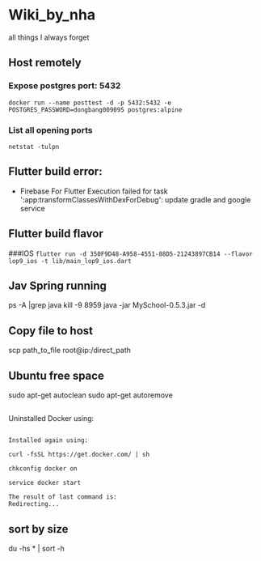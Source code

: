 # Wiki_by_nha
all things I always forget

## Host remotely
### Expose postgres port: 5432
```docker run --name posttest -d -p 5432:5432 -e POSTGRES_PASSWORD=dongbang009095 postgres:alpine```

### List all opening ports
```netstat -tulpn```

## Flutter build error:
- Firebase For Flutter Execution failed for task ':app:transformClassesWithDexForDebug': update gradle and google service

## Flutter build flavor
###IOS
```flutter run -d 350F9D48-A958-4551-88D5-21243897CB14 --flavor lop9_ios -t lib/main_lop9_ios.dart ```


## Jav Spring running
ps -A |grep java
kill -9 8959
java -jar MySchool-0.5.3.jar -d

## Copy file to host
scp path_to_file root@ip:/direct_path


## Ubuntu free space
sudo apt-get autoclean
sudo apt-get autoremove 

## 
Uninstalled Docker using:
```yum remove docker-engine.x86_64 docker-engine-selinux.noarch

Installed again using:

curl -fsSL https://get.docker.com/ | sh

chkconfig docker on

service docker start

The result of last command is:
Redirecting...
```


## sort by size

du -hs * | sort -h
